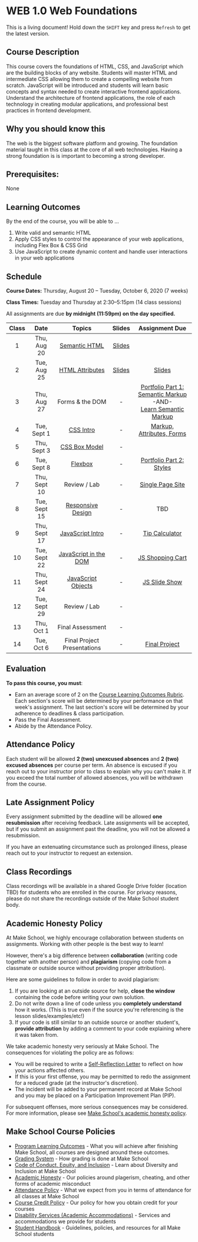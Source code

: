 # WEB 1.0 Web Foundations

<span class="refresh-instructions">This is a living document! Hold down the `SHIFT` key and press `Refresh` to get the latest version.</span>

## Course Description

This course covers the foundations of HTML, CSS, and JavaScript which are the building blocks of any website. Students will master HTML and intermediate CSS allowing them to create a compelling website from scratch. JavaScript will be introduced and students will learn basic concepts and syntax needed to create interactive frontend applications. Understand the architecture of frontend applications, the role of each technology in creating modular applications, and professional best practices in frontend development.

## Why you should know this

The web is the biggest software platform and growing. The foundation material taught in this class at the core of all web technologies. Having a strong foundation is is important to becoming a strong developer. 

## Prerequisites: 

None

## Learning Outcomes

By the end of the course, you will be able to ...

1. Write valid and semantic HTML
1. Apply CSS styles to control the appearance of your web applications, including Flex Box & CSS Grid
1. Use JavaScript to create dynamic content and handle user interactions in your web applications

## Schedule

**Course Dates:** Thursday, August 20 – Tuesday, October 6, 2020 (7 weeks)

**Class Times:** Tuesday and Thursday at 2:30–5:15pm (14 class sessions)

All assignments are due **by midnight (11:59pm) on the day specified.**

| Class |   Date    |                 Topics                  | Slides | Assignment Due |
|:-----:|:---------:|:---------------------------------------:|:------:|:--------------:|
|  1 |  Thu, Aug 20  | [Semantic HTML](Lessons/01-Semantic-HTML.md) | [Slides](https://docs.google.com/presentation/d/1N4lM8Iwa5VEeeCLw-5QyJgsUkyMakVOLWw8Nx-DGrGI/edit?usp=sharing) | |
|  2 |  Tue, Aug 25  | [HTML Attributes](Lessons/02-HTML-Attributes.md) | [Slides](https://docs.google.com/presentation/d/1Cb60k46G3NmK7qyoiGpHzo8FMGRcvrk97XgLfmQn78Y/edit?usp=sharing) | [Slides](https://docs.google.com/presentation/d/1EW68FKT3KHE9dgr4Y1J9inthdw2aGLL8eEn1Phxbgdo/edit?usp=sharing) |
|  3 |  Thu, Aug 27  | Forms & the DOM | - | [Portfolio Part 1: Semantic Markup](Assignments/01-Portfolio-Part-1-Structure.md)<br>-AND-<br>[Learn Semantic Markup](https://github.com/soggybag/learn-semantic-markup) |
|  4 |  Tue, Sept 1  | [CSS Intro](Lessons/03-CSS-Intro.md) | - | [Markup, Attributes, Forms](Assignments/02-Markup-Attributes-Forms.md) |
|  5 |  Thu, Sept 3  | [CSS Box Model](Lessons/04-CSS-Box-Model.md) | - |  |
|  6 |  Tue, Sept 8  | [Flexbox](Lessons/05-CSS-Grid.md) | - | [Portfolio Part 2: Styles](Assignments/03-Portfolio-Part-2-Styles.md) |
|  7 |  Thu, Sept 10 | Review / Lab | - | [Single Page Site](05-Single-Page-Site.md) |
|  8 |  Tue, Sept 15 | [Responsive Design](Lessons/07-Responsive-Design.md) | - | TBD |
|  9 |  Thu, Sept 17 | [JavaScript Intro](Lessons/08-JS-Intro.md) | - | [Tip Calculator](07-Tip-Calculator.md) |
| 10 |  Tue, Sept 22 | [JavaScript in the DOM](Lessons/09-JS-in-the-DOM.md) | - | [JS Shopping Cart](08-JS-Shopping-Cart.md) |
| 11 |  Thu, Sept 24 | [JavaScript Objects](Lessons/11-JS-Objects.md) | - | [JS Slide Show](09-JS-Slide-Show.md) |
| 12 |  Tue, Sept 29 | Review / Lab | - | |
| 13 |  Thu, Oct 1   | Final Assessment | - | |
| 14 |  Tue, Oct 6   | Final Project Presentations | - | [Final Project](10-Final-Project) |


## Evaluation

**To pass this course, you must**: 

- Earn an average score of 2 on the [Course Learning Outcomes Rubric](https://make.sc/web1.0-rubric). Each section's score will be determined by your performance on that week's assignment. The last section's score will be determined by your adherence to deadlines & class participation.
- Pass the Final Assessment.
- Abide by the Attendance Policy.

## Attendance Policy

Each student will be allowed **2 (two) unexcused absences** and **2 (two) excused absences** per course per term. An absence is excused if you reach out to your instructor prior to class to explain why you can't make it. If you exceed the total number of allowed absences, you will be withdrawn from the course.

## Late Assignment Policy

Every assignment submitted by the deadline will be allowed **one resubmission** after receiving feedback. Late assignments will be accepted, but if you submit an assignment past the deadline, you will not be allowed a resubmission.

If you have an extenuating circumstance such as prolonged illness, please reach out to your instructor to request an extension.

## Class Recordings

Class recordings will be available in a shared Google Drive folder (location TBD) for students who are enrolled in the course. For privacy reasons, please do not share the recordings outside of the Make School student body.

## Academic Honesty Policy

At Make School, we highly encourage collaboration between students on assignments. Working with other people is the best way to learn!

However, there's a big difference between **collaboration** (writing code together with another person) and **plagiarism** (copying code from a classmate or outside source without providing proper attribution). 

Here are some guidelines to follow in order to avoid plagiarism:

1. If you are looking at an outside source for help, **close the window** containing the code before writing your own solution.
1. Do not write down a line of code unless you **completely understand** how it works. (This is true even if the source you're referencing is the lesson slides/examples/etc!)
1. If your code is still similar to an outside source or another student's, **provide attribution** by adding a comment to your code explaining where it was taken from.

We take academic honesty very seriously at Make School. The consequences for violating the policy are as follows:

- You will be required to write a [Self-Reflection Letter](https://docs.google.com/document/d/140_PHfDh7gu33OZI_caxEtvNzAlAepjnGcbQcXZ-MRo/edit?usp=sharing) to reflect on how your actions affected others.
- If this is your first offense, you may be permitted to redo the assignment for a reduced grade (at the instructor's discretion).
- The incident will be added to your permanent record at Make School and you may be placed on a Participation Improvement Plan (PIP).

For subsequent offenses, more serious consequences may be considered. For more information, please see [Make School's academic honesty policy](https://make.sc/academic-honesty-policy).

## Make School Course Policies

- [Program Learning Outcomes](https://make.sc/program-learning-outcomes) - What you will achieve after finishing Make School, all courses are designed around these outcomes.
- [Grading System](https://make.sc/grading-system) - How grading is done at Make School
- [Code of Conduct, Equity, and Inclusion](https://make.sc/code-of-conduct) - Learn about Diversity and Inclusion at Make School
- [Academic Honesty](https://make.sc/academic-honesty-policy) - Our policies around plagerism, cheating, and other forms of academic misconduct
- [Attendance Policy](https://make.sc/attendance-policy) - What we expect from you in terms of attendance for all classes at Make School
- [Course Credit Policy](https://make.sc/course-credit-policy) - Our policy for how you obtain credit for your courses
- [Disability Services (Academic Accommodations)](https://make.sc/disability-services) - Services and accommodations we provide for students
- [Student Handbook](https://make.sc/student-handbook) - Guidelines, policies, and resources for all Make School students
